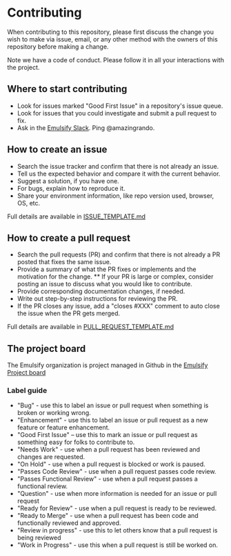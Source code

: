 # Contributing

When contributing to this repository, please first discuss the change you wish to make via issue, email, or any other method with the owners of this repository before making a change.

Note we have a code of conduct. Please follow it in all your interactions with the project.

## Where to start contributing

* Look for issues marked "Good First Issue" in a repository's issue queue.
* Look for issues that you could investigate and submit a pull request to fix.
* Ask in the [Emulsify Slack](https://launchpass.com/emulsify). Ping @amazingrando.

## How to create an issue

* Search the issue tracker and confirm that there is not already an issue.
* Tell us the expected behavior and compare it with the current behavior.
* Suggest a solution, if you have one.
* For bugs, explain how to reproduce it.
* Share your environment information, like repo version used, browser, OS, etc.

Full details are available in [ISSUE_TEMPLATE.md](./ISSUE_TEMPLATE.md)

## How to create a pull request

* Search the pull requests (PR) and confirm that there is not already a PR posted that fixes the same issue.
* Provide a summary of what the PR fixes or implements and the motivation for the change.
** If your PR is large or complex, consider posting an issue to discuss what you would like to contribute.
* Provide corresponding documentation changes, if needed.
* Write out step-by-step instructions for reviewing the PR.
* If the PR closes any issue, add a "closes #XXX" comment to auto close the issue when the PR gets merged.

Full details are available in [PULL_REQUEST_TEMPLATE.md](./PULL_REQUEST_TEMPLATE.md)

## The project board

The Emulsify organization is project managed in Github in the [Emulsify Project board](https://github.com/orgs/emulsify-ds/projects/6)

### Label guide

* "Bug" - use this to label an issue or pull request when something is broken or working wrong.
* "Enhancement" - use this to label an issue or pull request as a new feature or feature enhancement.
* "Good First Issue" – use this to mark an issue or pull request as something easy for folks to contribute to.
* "Needs Work" - use when a pull request has been reviewed and changes are requested.
* "On Hold" - use when a pull request is blocked or work is paused.
* "Passes Code Review" - use when a pull request passes code review.
* "Passes Functional Review" - use when a pull request passes a functional review.
* "Question" - use when more information is needed for an issue or pull request
* "Ready for Review" - use when a pull request is ready to be reviewed.
* "Ready to Merge" - use when a pull request has been code and functionally reviewed and approved.
* "Review in progress" - use this to let others know that a pull request is being reviewed
* "Work in Progress" - use this when a pull request is still be worked on.
